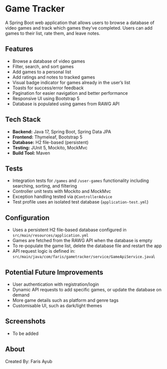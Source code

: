 # Game Tracker

A Spring Boot web application that allows users to browse a database of video games and track which games they've completed. Users can add games to their list, rate them, and leave notes.

## Features

- Browse a database of video games
- Filter, search, and sort games
- Add games to a personal list
- Add ratings and notes to tracked games
- Visual badge indicator for games already in the user’s list
- Toasts for success/error feedback
- Pagination for easier navigation and better performance
- Responsive UI using Bootstrap 5
- Database is populated using games from RAWG API

## Tech Stack

- **Backend:** Java 17, Spring Boot, Spring Data JPA
- **Frontend:** Thymeleaf, Bootstrap 5
- **Database:** H2 file-based (persistent)
- **Testing:** JUnit 5, Mockito, MockMvc
- **Build Tool:** Maven

## Tests

- Integration tests for `/games` and `/user-games` functionality including searching, sorting, and filtering
- Controller unit tests with Mockito and MockMvc
- Exception handling tested via `@ControllerAdvice`
- Test profile uses an isolated test database (`application-test.yml`)

## Configuration

- Uses a persistent H2 file-based database configured in `src/main/resources/application.yml`
- Games are fetched from the RAWG API when the database is empty
- To re-populate the game list, delete the database file and restart the app
- API request logic is defined in: `src/main/java/com/faris/gametracker/service/GameApiService.java`\

## Potential Future Improvements
- User authentication with registration/login
- Dynamic API requests to add specific games, or update the database on demand
- More game details such as platform and genre tags
- Customisable UI, such as dark/light themes

## Screenshots

+ To be added

## About
Created By: Faris Ayub
